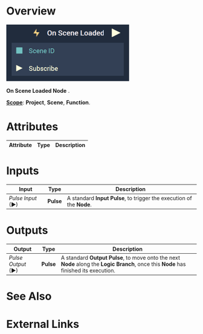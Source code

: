 # Overview

![The On Scene Loaded Node.](../../../.gitbook/assets/onsceneloadednode.png)

**On Scene Loaded Node** .

[**Scope**](../../overview.md#scopes): **Project**, **Scene**, **Function**.

# Attributes

|Attribute|Type|Description|
|---|---|---|

# Inputs

|Input|Type|Description|
|---|---|---|
|*Pulse Input* (►)|**Pulse**|A standard **Input Pulse**, to trigger the execution of the **Node**.|

# Outputs

|Output|Type|Description|
|---|---|---|
|*Pulse Output* (►)|**Pulse**|A standard **Output Pulse**, to move onto the next **Node** along the **Logic Branch**, once this **Node** has finished its execution.|

# See Also

# External Links

